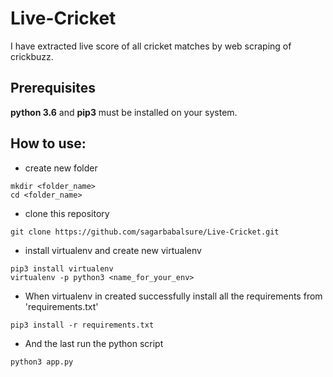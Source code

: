 # Live-Cricket
I have extracted live score of all cricket matches by web scraping of crickbuzz.

## Prerequisites
**python 3.6** and **pip3** must be installed on your system.

## How to use:

* create new folder
```
mkdir <folder_name>
cd <folder_name>
```
* clone this repository
```
git clone https://github.com/sagarbabalsure/Live-Cricket.git
```
* install virtualenv and create new virtualenv
```
pip3 install virtualenv
virtualenv -p python3 <name_for_your_env>
```
* When virtualenv in created successfully install all the requirements from 'requirements.txt'
```
pip3 install -r requirements.txt
```
* And the last run the python script
```
python3 app.py
```